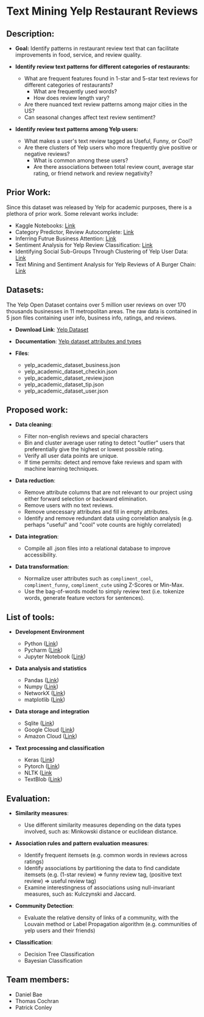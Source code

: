 # Text Mining Yelp Restaurant Reviews

## Description:

* **Goal:** Identify patterns in restaurant review text that can facilitate improvements in food, service, and review quality.

* **Identify review text patterns for different categories of restaurants:**
    - What are frequent features found in 1-star and 5-star text reviews for different categories of restaurants?
        - What are frequently used words?
        - How does review length vary?
    - Are there nuanced text review patterns among major cities in the US?
    - Can seasonal changes affect text review sentiment?

* **Identify review text patterns among Yelp users:**
    - What makes a user's text review tagged as Useful, Funny, or Cool?
    - Are there clusters of Yelp users who more frequently give positive or negative reviews? 
        - What is common among these users?
        - Are there associations between total review count, average star rating, or friend network and review negativity?

## Prior Work:

Since this dataset was released by Yelp for academic purposes, there is a plethora of prior work. Some relevant works include:

* Kaggle Notebooks: [Link](https://www.kaggle.com/yelp-dataset/yelp-dataset/code)
* Category Predictor, Review Autocomplete: [Link](https://github.com/Yelp/dataset-examples)
* Inferring Futrue Business Attention: [Link](https://www.yelp.com/html/pdf/YelpDatasetChallengeWinner_InferringFuture.pdf)
* Sentiment Analysis for Yelp Review Classification: [Link](https://urytrayudu1.medium.com/sentiment-analysis-for-yelp-review-classification-54b65c09ff7b)
* Identifying Social Sub-Groups Through Clustering of Yelp User Data: [Link](https://rpubs.com/saraabi/yelp_clustering)
* Text Mining and Sentiment Analysis for Yelp Reviews of A Burger Chain: [Link](https://towardsdatascience.com/text-mining-and-sentiment-analysis-for-yelp-reviews-of-a-burger-chain-6d3bcfcab17b)

## Datasets:

The Yelp Open Dataset contains over 5 million user reviews on over 170 thousands businesses in 11 metropolitan areas. The raw data is contained in 5 json files containing user info, business info, ratings, and reviews.

* **Download Link**: [Yelp Dataset](https://www.yelp.com/dataset)
 
* **Documentation**: [Yelp dataset attributes and types](https://www.yelp.com/dataset/documentation/main)
    
* **Files**: 
  * yelp_academic_dataset_business.json
  * yelp_academic_dataset_checkin.json
  * yelp_academic_dataset_review.json
  * yelp_academic_dataset_tip.json
  * yelp_academic_dataset_user.json

## Proposed work:

* **Data cleaning**:
    * Filter non-english reviews and special characters
    * Bin and cluster average user rating to detect "outlier" users that preferentially give the highest or lowest possible rating.
    * Verify all user data points are unique.
    * If time permits: detect and remove fake reviews and spam with machine learning techniques.

* **Data reduction**: 
    * Remove attribute columns that are not relevant to our project using either forward selection or backward elimination.
    * Remove users with no text reviews.
    * Remove unecessary attributes and fill in empty attributes.
    * Identify and remove redundant data using correlation analysis (e.g. perhaps "useful" and "cool" vote counts are highly correlated)

* **Data integration**:
    * Compile all .json files into a relational database to improve accessibility.

* **Data transformation**:
    * Normalize user attributes such as `compliment_cool`, `compliment_funny`, `compliment_cute` using Z-Scores or Min-Max.
    * Use the bag-of-words model to simply review text (i.e. tokenize words, generate feature vectors for sentences).

## List of tools:

* **Development Environment**
    * Python ([Link](https://www.python.org/))
    * Pycharm ([Link](https://www.jetbrains.com/pycharm/))
    * Jupyter Notebook ([Link](https://jupyter.org/))

* **Data analysis and statistics**

    * Pandas ([Link](https://pandas.pydata.org/))
    * Numpy ([Link](https://numpy.org/)) 
    * NetworkX ([Link](https://networkx.org/))
    * matplotlib ([Link](https://matplotlib.org/))

* **Data storage and integration**

    * Sqlite ([Link](https://www.sqlite.org/))
    * Google Cloud ([Link](https://cloud.google.com/))
    * Amazon Cloud ([Link](https://aws.amazon.com/))

* **Text processing and classification**

    * Keras ([Link](https://keras.io/))
    * Pytorch ([Link](https://pytorch.org/))
    * NLTK ([Link](https://www.nltk.org/)
    * TextBlob ([Link](https://textblob.readthedocs.io/en/dev/))

## Evaluation:

* **Similarity measures**:
    - Use different similarity measures depending on the data types involved, such as: Minkowski distance or euclidean distance.
    
* **Association rules and pattern evaluation measures**:
    - Identify frequent itemsets (e.g. common words in reviews across ratings)
    - Identify associations by partitioning the data to find candidate itemsets (e.g. (1-star review) => funny review tag, (positive text review) => useful review tag)
    - Examine interestingness of associations using null-invariant measures, such as: Kulczynski and Jaccard.
    
* **Community Detection**:
    - Evaluate the relative density of links of a community, with the Louvain method or Label Propagation algorithm (e.g. communities of yelp users and their friends)
    
* **Classification**:
    - Decision Tree Classification
    - Bayesian Classification

## Team members:
* Daniel Bae
* Thomas Cochran
* Patrick Conley
